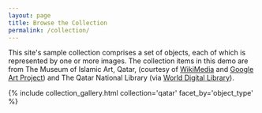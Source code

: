 ```yaml
---
layout: page
title: Browse the Collection
permalink: /collection/
---
```


This site's sample collection comprises a set of objects, each of which is represented by one or more images. The collection items in this demo are from The Museum of Islamic Art, Qatar, (courtesy of [WikiMedia](https://commons.wikimedia.org/wiki/Category:Google_Art_Project_works_in_The_Museum_of_Islamic_Art,_Qatar) and [Google Art Project](https://www.google.com/culturalinstitute/about/artproject/)) and The Qatar National Library (via [World Digital Library](https://www.wdl.org/en/)).


{% include collection_gallery.html collection='qatar' facet_by='object_type' %}
